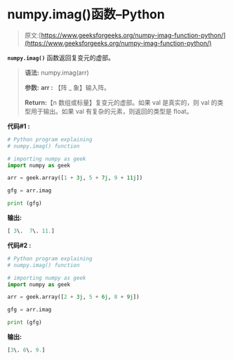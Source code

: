 # numpy.imag()函数–Python

> 原文:[https://www.geeksforgeeks.org/numpy-imag-function-python/](https://www.geeksforgeeks.org/numpy-imag-function-python/)

**`numpy.imag()`** 函数返回复变元的虚部。

> **语法:** numpy.imag(arr)
> 
> **参数:**
> **arr :** 【阵 _ 象】输入阵。
> 
> **Return:**【n 数组或标量】复变元的虚部。如果 val 是真实的，则 val 的类型用于输出。如果 val 有复杂的元素，则返回的类型是 float。

**代码#1 :**

```py
# Python program explaining
# numpy.imag() function

# importing numpy as geek 
import numpy as geek 

arr = geek.array([1 + 3j, 5 + 7j, 9 + 11j])

gfg = arr.imag

print (gfg)
```

**输出:**

```py
[ 3\.  7\. 11.]

```

**代码#2 :**

```py
# Python program explaining
# numpy.imag() function

# importing numpy as geek 
import numpy as geek 

arr = geek.array([2 + 3j, 5 + 6j, 8 + 9j])

gfg = arr.imag

print (gfg)
```

**输出:**

```py
[3\. 6\. 9.]

```